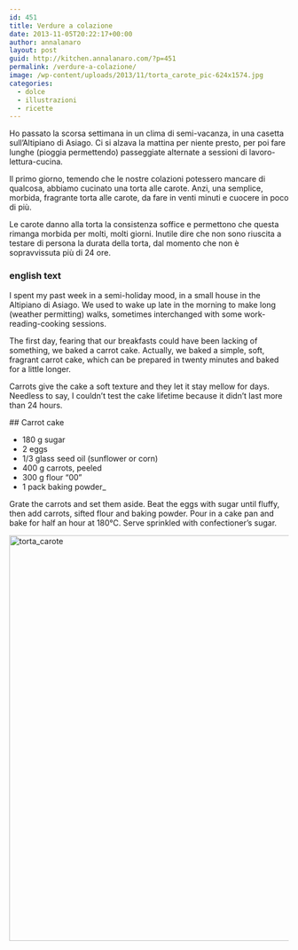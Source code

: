 ```yaml
---
id: 451
title: Verdure a colazione
date: 2013-11-05T20:22:17+00:00
author: annalanaro
layout: post
guid: http://kitchen.annalanaro.com/?p=451
permalink: /verdure-a-colazione/
image: /wp-content/uploads/2013/11/torta_carote_pic-624x1574.jpg
categories:
  - dolce
  - illustrazioni
  - ricette
---
```

Ho passato la scorsa settimana in un clima di semi-vacanza, in una casetta sull&#8217;Altipiano di Asiago. Ci si alzava la mattina per niente presto, per poi fare lunghe (pioggia permettendo) passeggiate alternate a sessioni di lavoro-lettura-cucina.

Il primo giorno, temendo che le nostre colazioni potessero mancare di qualcosa, abbiamo cucinato una torta alle carote. Anzi, una semplice, morbida, fragrante torta alle carote, da fare in venti minuti e cuocere in poco di più.
  
Le carote danno alla torta la consistenza soffice e permettono che questa rimanga morbida per molti, molti giorni. Inutile dire che non sono riuscita a testare di persona la durata della torta, dal momento che non è sopravvissuta più di 24 ore.

### english text

I spent my past week in a semi-holiday mood, in a small house in the Altipiano di Asiago. We used to wake up late in the morning to make long (weather permitting) walks, sometimes interchanged with some work-reading-cooking sessions.

The first day, fearing that our breakfasts could have been lacking of something, we baked a carrot cake. Actually, we baked a simple, soft, fragrant carrot cake, which can be prepared in twenty minutes and baked for a little longer.
  
Carrots give the cake a soft texture and they let it stay mellow for days. Needless to say, I couldn&#8217;t test the cake lifetime because it didn&#8217;t last more than 24 hours.

## Carrot cake
* 180 g sugar
* 2 eggs
* 1/3 glass seed oil (sunflower or corn)
* 400 g carrots, peeled 
* 300 g flour &#8220;00&#8221;
* 1 pack baking powder_

Grate the carrots and set them aside. Beat the eggs with sugar until fluffy, then add carrots, sifted flour and baking powder. Pour in a cake pan and bake for half an hour at 180°C. Serve sprinkled with confectioner&#8217;s sugar.

<img class="alignnone size-full wp-image-457" alt="torta_carote" src="http://kitchen.annalanaro.com/wp-content/uploads/2013/11/torta_carote.jpg" width="650" height="731" srcset="http://kitchen.annalanaro.com/wp-content/uploads/2013/11/torta_carote.jpg 650w, http://kitchen.annalanaro.com/wp-content/uploads/2013/11/torta_carote-266x300.jpg 266w, http://kitchen.annalanaro.com/wp-content/uploads/2013/11/torta_carote-624x701.jpg 624w" sizes="(max-width: 650px) 100vw, 650px" />